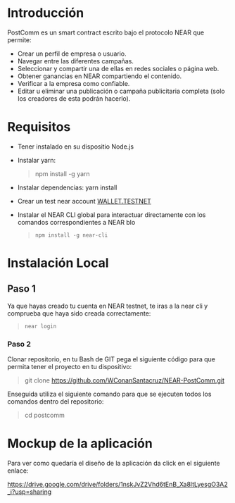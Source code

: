 # Introducción

PostComm es un smart contract escrito bajo el protocolo NEAR que permite:

* Crear un perfil de empresa o usuario. 
* Navegar entre las diferentes campañas.
* Seleccionar y compartir una de ellas en redes sociales o página web.
* Obtener ganancias en NEAR compartiendo el contenido.
* Verificar a la empresa como confiable.
* Editar u eliminar una publicación o campaña publicitaria completa (solo los   creadores de esta podrán hacerlo).



# Requisitos

- Tener instalado en su dispositio Node.js

- Instalar yarn:

  > npm install -g yarn

- Instalar dependencias: yarn install

- Crear un test near account [WALLET.TESTNET](https://wallet.testnet.near.org/)

- Instalar el NEAR CLI global para interactuar directamente con los comandos correspondientes a NEAR blo

  > ```
  > npm install -g near-cli
  > ```

# Instalación Local 

## Paso 1

Ya que hayas creado tu cuenta en NEAR testnet, te iras a la near cli y comprueba que haya sido creada correctamente:

> ```
> near login
> ```

### Paso 2

Clonar repositorio, en tu Bash de GIT pega el siguiente código para que permita tener el proyecto en tu dispositivo:

> git clone https://github.com/WConanSantacruz/NEAR-PostComm.git 

Enseguida utiliza el siguiente comando para que se ejecuten todos los comandos dentro del repositorio:

> cd postcomm



# Mockup de la aplicación

Para ver como quedaría el diseño de la aplicación da click en el siguiente enlace:

https://drive.google.com/drive/folders/1nskJvZ2Vhd6tEnB_Xa8ltLyesgO3A2_i?usp=sharing
